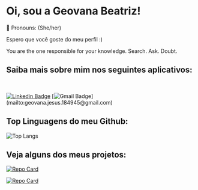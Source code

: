 # Oi, sou a Geovana Beatriz!

 🌱 Pronouns: (She/her)

Espero que você goste do meu perfil :)

You are the one responsible for your knowledge. Search. Ask. Doubt. 

## Saiba mais sobre mim nos seguintes aplicativos:  
</br>

[![Linkedin Badge](https://img.shields.io/badge/-Geovana%20Beatriz-6495ED?style=flat-square&logo=Linkedin&logoColor=white&link=https://www.linkedin.com/in/geovana-beatriz-95a018198/)](https://www.linkedin.com/in/geovana-beatriz-95a018198/) 
[![Gmail Badge](https://img.shields.io/badge/-Contato-DC143C?style=flat-square&logo=Gmail&logoColor=white&link=mailto:[geovana.jesus.184945@gmail.com](mailto:geovana.jesus.184945@gmail.com))](mailto:geovana.jesus.184945@gmail.com)

## Top Linguagens do meu Github:
![Top Langs](https://github-readme-stats-git-masterrstaa-rickstaa.vercel.app/api/top-langs/?username=geovanabeatriz&bg_color=FADCD9&border_color=fff&title_color=000&text_color=000)

## Veja alguns dos meus projetos: 

[![Repo Card](https://github-readme-stats.vercel.app/api/pin/?username=geovanabeatriz&repo=CRUDClients_Java&bg_color=FADCD9&border_color=30A3DC&show_icons=true&icon_color=30A3DC&title_color=000&text_color=000)](https://github.com/GeovanaBeatriz/CRUDClients_Java.git)

[![Repo Card](https://github-readme-stats.vercel.app/api/pin/?username=geovanabeatriz&repo=ProjetoFotografia&bg_color=FADCD9&border_color=30A3DC&show_icons=true&icon_color=30A3DC&title_color=000&text_color=000)](https://github.com/GeovanaBeatriz/ProjetoFotografia.git)


